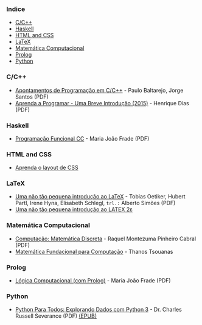 ### Indice

* [C/C++](#cc)
* [Haskell](#haskell)
* [HTML and CSS](#html-and-css)
* [LaTeX](#latex)
* [Matemática Computacional](#matemática-computacional)
* [Prolog](#prolog)
* [Python](#python)


### C/C++

* [Apontamentos de Programação em C/C++](http://www.dei.isep.ipp.pt/~pbsousa/aulas/ano_0/2006_07/c/Sebenta-cpp-03-2006.pdf) - Paulo Baltarejo, Jorge Santos (PDF)
* [Aprenda a Programar - Uma Breve Introdução (2015)](https://henriquedias.com/downloads/aprenda_a_programar.pdf) - Henrique Dias (PDF)


### Haskell

* [Programação Funcional CC](http://www4.di.uminho.pt/~mjf/pub/PF-Haskell.pdf) - Maria João Frade (PDF)


### HTML and CSS

* [Aprenda o layout de CSS](http://pt-pt.learnlayout.com)


### LaTeX

* [Uma não tão pequena introdução ao LaTeX](http://alfarrabio.di.uminho.pt/~albie/lshort/pt-lshort.pdf) - Tobias Oetiker, Hubert Partl, Irene Hyna, Elisabeth Schlegl, `trl.:` Alberto Simões (PDF)
* [Uma não tão pequena introdução ao LATEX 2ε](http://www.ctan.org/tex-archive/info/lshort/portuguese)


### Matemática Computacional

* [Computação: Matemática Discreta](https://educapes.capes.gov.br/bitstream/capes/432209/2/Livro_Matematica%20Discreta.pdf) - Raquel Montezuma Pinheiro Cabral (PDF)
* [Matemática Fundacional para Computação](https://www.tsouanas.org/fmcbook/) - Thanos Tsouanas


### Prolog

* [Lógica Computacional (com Prolog)](http://www4.di.uminho.pt/~mjf/pub/LC-Prolog.pdf) - Maria João Frade (PDF)


### Python

* [Python Para Todos: Explorando Dados com Python 3](http://do1.dr-chuck.com/pythonlearn/PT_br/pythonlearn.pdf) - Dr. Charles Russell Severance (PDF) [(EPUB)](http://do1.dr-chuck.com/pythonlearn/PT_br/pythonlearn.epub)
